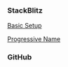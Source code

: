 ### StackBlitz

[Basic Setup](https://stackblitz.com/edit/vitejs-vite-qcthao?file=src%2Fmain.tsx,src%2FCounter.tsx&terminal=dev)

[Progressive Name](https://stackblitz.com/edit/vitejs-vite-thndfy?file=src%2F1SimpleState.tsx)

### GitHub
